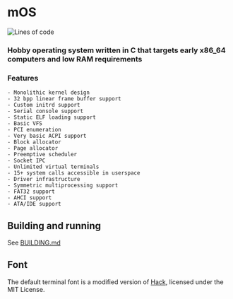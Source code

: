 # mOS
![Lines of code](https://img.shields.io/tokei/lines/github/Moldytzu/mOS?style=for-the-badge) 
### Hobby operating system written in C that targets early x86_64 computers and low RAM requirements
### Features
    - Monolithic kernel design
    - 32 bpp linear frame buffer support
    - Custom initrd support
    - Serial console support
    - Static ELF loading support
    - Basic VFS
    - PCI enumeration
    - Very basic ACPI support
    - Block allocator
    - Page allocator
    - Preemptive scheduler
    - Socket IPC
    - Unlimited virtual terminals
    - 15+ system calls accessible in userspace
    - Driver infrastructure
    - Symmetric multiprocessing support
    - FAT32 support
    - AHCI support
    - ATA/IDE support

## Building and running
See [BUILDING.md](./docs/BUILDING.md)

## Font
The default terminal font is a modified version of [Hack](https://github.com/source-foundry/Hack), licensed under the MIT License.